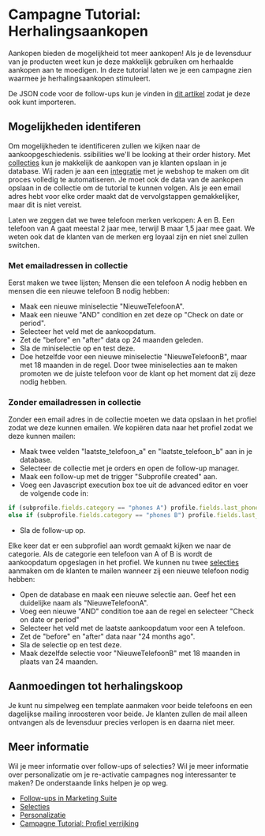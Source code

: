 # Campagne Tutorial: Herhalingsaankopen

Aankopen bieden de mogelijkheid tot meer aankopen! Als je de levensduur 
van je producten weet kun je deze makkelijk gebruiken om herhaalde aankopen aan 
te moedigen. In deze tutorial laten we je een campagne zien waarmee je 
herhalingsaankopen stimuleert.

De JSON code voor de follow-ups kun je vinden in 
[dit artikel](./campaign-tutorial-repeat-purchase-json) zodat je 
deze ook kunt importeren.

## Mogelijkheden identiferen

Om mogelijkheden te identificeren zullen we kijken naar de aankoopgeschiedenis. 
ssibilities we'll be looking at their order history. 
Met [collecties](./database-fields-and-collections) kun je makkelijk 
de aankopen van je klanten opslaan in je database. Wij raden je aan een 
[integratie](https://www.copernica.com/nl/integrations) met je webshop te maken 
om dit proces volledig te automatiseren. Je moet ook de data van de aankopen 
opslaan in de collectie om de tutorial te kunnen volgen. Als je een email adres 
hebt voor elke order maakt dat de vervolgstappen gemakkelijker, maar dit is 
niet vereist. 

Laten we zeggen dat we twee telefoon merken verkopen: A en B. Een telefoon 
van A gaat meestal 2 jaar mee, terwijl B maar 1,5 jaar mee gaat. We weten 
ook dat de klanten van de merken erg loyaal zijn en niet snel zullen switchen.

### Met emailadressen in collectie

Eerst maken we twee lijsten; Mensen die een telefoon A nodig hebben en mensen 
die een nieuwe telefoon B nodig hebben:

* Maak een nieuwe miniselectie "NieuweTelefoonA".
* Maak een nieuwe "AND" condition en zet deze op "Check on date or period".
* Selecteer het veld met de aankoopdatum.
* Zet de "before" en "after" data op 24 maanden geleden.
* Sla de miniselectie op en test deze.
* Doe hetzelfde voor een nieuwe miniselectie "NieuweTelefoonB", maar met 
18 maanden in de regel. Door twee miniselecties aan te maken promoten we 
de juiste telefoon voor de klant op het moment dat zij deze nodig hebben.

### Zonder emailadressen in collectie

Zonder een email adres in de collectie moeten we data opslaan in het 
profiel zodat we deze kunnen emailen. We kopiëren data naar het profiel 
zodat we deze kunnen mailen:

* Maak twee velden "laatste_telefoon_a" en "laatste_telefoon_b" aan in je database.
* Selecteer de collectie met je orders en open de follow-up manager.
* Maak een follow-up met de trigger "Subprofile created" aan. 
* Voeg een Javascript execution box toe uit de advanced editor en voer de volgende code in:
```Javascript
if (subprofile.fields.category == "phones A") profile.fields.last_phone_a = subprofile.fields.purchase_date;
else if (subprofile.fields.category == "phones B") profile.fields.last_phone_b = subprofile.fields.purchase_date;
```
* Sla de follow-up op.

Elke keer dat er een subprofiel aan wordt gemaakt kijken we naar de categorie. 
Als de categorie een telefoon van A of B is wordt de aankoopdatum opgeslagen in 
het profiel. We kunnen nu twee [selecties](./selections-introduction) aanmaken 
om de klanten te mailen wanneer zij een nieuwe telefoon nodig hebben:

* Open de database en maak een nieuwe selectie aan. Geef het een duidelijke 
naam als "NieuweTelefoonA".
* Voeg een nieuwe "AND" condition toe aan de regel en selecteer "Check on date or 
period"
* Selecteer het veld met de laatste aankoopdatum voor een A telefoon.
* Zet de "before" en "after" data naar "24 months ago".
* Sla de selectie op en test deze.
* Maak dezelfde selectie voor "NieuweTelefoonB" met 18 maanden in plaats van 
24 maanden.

## Aanmoedingen tot herhalingskoop

Je kunt nu simpelweg een template aanmaken voor beide telefoons en een 
dagelijkse mailing inroosteren voor beide. Je klanten zullen de mail alleen 
ontvangen als de levensduur precies verlopen is en daarna niet meer.

## Meer informatie

Wil je meer informatie over follow-ups of selecties? Wil je meer informatie 
over personalizatie om je re-activatie campagnes nog interessanter te maken?
De onderstaande links helpen je op weg.

* [Follow-ups in Marketing Suite](./follow-up-manager-ms)
* [Selecties](./selections-introduction.md)
* [Personalizatie](./personalization)
* [Campagne Tutorial: Profiel verrijking](./campaign-tutorial-profile-enrichment)
